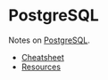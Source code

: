 # PostgreSQL

Notes on [PostgreSQL](https://www.postgresql.org/).
- [Cheatsheet](./pg/cheatsheet.md)
- [Resources](./pg/resources.md)
